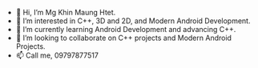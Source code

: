 - 👋 Hi, I’m Mg Khin Maung Htet.
- 👀 I’m interested in C++, 3D and 2D, and Modern Android Development.
- 🌱 I’m currently learning Android Development and advancing C++.
- 💞️ I’m looking to collaborate on C++ projects and Modern Android Projects.
- 📫 Call me, 09797877517
